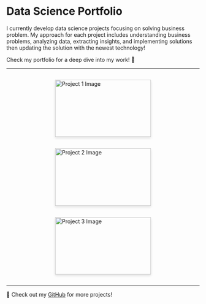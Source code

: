 
# Data Science Portfolio

I currently develop data science projects focusing on solving business problem. My approach for each project includes understanding business problems, analyzing data, extracting insights, and implementing solutions then updating the solution with the newest technology!

Check my portfolio for a deep dive into my work! 👀

---

<style>
  .project-container {
    display: flex;
    flex-wrap: wrap;
    justify-content: center;
  }
  .project-card {
    width: 250px;
    overflow: hidden;
    margin: 15px;
    box-shadow: 0px 4px 6px rgba(0, 0, 0, 0.1);
    text-align: left;
  }
  .project-card img {
    width: 100%;
    height: auto;
  }
  .project-card h3 a {
    text-decoration: none;
    color: #333;
  }
  .project-card p {
    padding: px;
  }
</style>

<div class="project-container">
  
  <div class="project-card">
    <img src="https://miro.medium.com/v2/resize:fit:1400/1*u4EBes6Muu2fy7iM8igMug.jpeg" alt="Project 1 Image">
    <h3><a href="https://github.com/yourusername/project1">🖥 Project name</a></h3>
    <p>📅 Jan 20, 2020</p>
    <p>Description within 2 to 3 sentences</p>
  </div>

  <div class="project-card">
    <img src="https://s3-ap-south-1.amazonaws.com/static.awfis.com/wp-content/uploads/2017/07/07184649/ProjectManagement.jpg" alt="Project 2 Image">
    <h3><a href="https://github.com/yourusername/project2"> 🖥 Project name</a></h3>
    <p>📅 Dec 10, 2019</p>
    <p>Description within 2 to 3 sentences</p>
  </div>

  <div class="project-card">
    <img src="https://projectspivot.com/wp-content/uploads/2023/06/Project-Initiation-How-to-Start-a-Project.png" alt="Project 3 Image">
    <h3><a href="https://github.com/yourusername/project3">🗄 Project name</a></h3>
    <p>📅 Dec 2, 2019</p>
    <p>Description within 2 to 3 sentences</p>
  </div>

</div>

---

🔗 Check out my <a href="https://github.com/yourusername">GitHub</a> for more projects!


<!-- <table>
  <tr>
    <td>
      <img src="https://via.placeholder.com/300" width="300" alt="Project 1 Image">
    </td>
    <td>
      <h3><a href="https://github.com/yourusername/project1">🗄 Project's name</a></h3>
      <p>📅 Jan 20, 2020</p>
      <p>Description</p>
    </td>
  </tr>
</table>

---

<table>
  <tr>
    <td>
      <img src="https://via.placeholder.com/300" width="300" alt="Project 2 Image">
    </td>
    <td>
      <h3><a href="https://github.com/yourusername/project2">🧠 Project's name</a></h3>
      <p>📅 Dec 10, 2019</p>
      <p>Description</p>
    </td>
  </tr>
</table>

--- -->

<!-- <table>
  <tr>
    <td>
      <img src="https://via.placeholder.com/300" width="300" alt="Project 3 Image">
    </td>
    <td>
      <h3><a href="https://github.com/yourusername/project3">🗄 DavisBase: A Custom Designed Database (Python)</a></h3>
      <p>📅 Dec 2, 2019</p>
      <p>A fully functional, SQL-compliant database implemented from scratch in Python. DavisBase compresses data to a custom-designed bit-level encoding for maximal data compression.</p>
    </td>
  </tr>
</table>

--- -->

